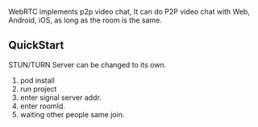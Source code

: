 
WebRTC implements p2p video chat, It can do P2P video chat with Web, Android, iOS, as long as the room is the same.
   
## QuickStart

STUN/TURN Server can be changed to its own.

1. pod install
2. run project
3. enter signal server addr.
4. enter roomId.
5. waiting other people same join.



   
